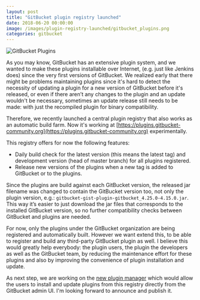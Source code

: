 ```yaml
---
layout: post
title: "GitBucket plugin registry launched"
date: 2018-06-20 00:00:00
image: /images/plugin-registry-launched/gitbucket_plugins.png
categories: gitbucket
---
```


![GitBucket Plugins]({{site.baseurl}}/images/plugin-registry-launched/gitbucket_plugins.png)

As you may know, GitBucket has an extensive plugin system, and we wanted to make these plugins installable over Internet, (e.g. just like Jenkins does) since the very first versions of GitBucket. We  realized early that there might be problems maintaining plugins since it's hard to detect the necessity of updating a plugin for a new version of GitBucket before it's released, or even if there aren’t any changes to the plugin and an update wouldn't be necessary, sometimes an update release still needs to be made: with just the recompiled plugin for binary compatibility.

Therefore, we recently launched a central plugin registry that also works as an automatic build farm. Now it's working at [https://plugins.gitbucket-community.org](https://plugins.gitbucket-community.org) experimentally.

This registry offers for now the following features:

- Daily build check for the latest version (this means the latest tag) and development version (head of master branch) for all plugins registered.
- Release new versions of the plugins when a new tag is added to GitBucket or to the plugins.

Since the plugins are build against each GitBucket version, the released jar filename was changed to contain the GitBucket version too, not only the plugin version, e.g.: `gitbucket-gist-plugin-gitbucket_4.25.0-4.15.0.jar`. This way it’s easier to just download the jar files that corresponds to the installed GitBucket version, so no further compatibility checks between GitBucket and plugins are needed.

For now, only the plugins under the GitBucket organization are being registered and automatically built. However we want extend this, to be able to register and build any third-party GitBucket plugin as well. I believe this would greatly help everybody: the plugin users, the plugin the developers as well as the GitBucket team, by reducing the maintenance effort for these plugins and also by improving the convenience of plugin installation and update.

As next step, we are working on the [new plugin manager](https://github.com/gitbucket/gitbucket/pull/2065) which would allow the users to install and update plugins from this registry directly from the GitBucket admin UI. I'm looking forward to announce and publish it.

